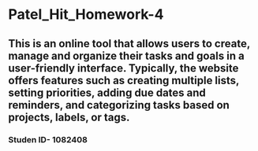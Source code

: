 # Patel_Hit_Homework-4
## This is an online tool that allows users to create, manage and organize their tasks and goals in a user-friendly interface. Typically, the website offers features such as creating multiple lists, setting priorities, adding due dates and reminders, and categorizing tasks based on projects, labels, or tags.
### Studen ID- 1082408
